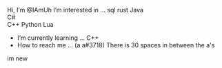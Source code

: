   Hi, I’m @IAmUh
  I’m interested in ...
    sql
    rust
    Java	
    C#	
    C++
    Python
    Lua

- I’m currently learning ... C++
- How to reach me ...  (a                              a#3718) There is 30 spaces in between the a's

<!---
IAmUh/IAmUh is a ✨ special ✨ repository because its `README.md` (this file) appears on your GitHub profile.
You can click the Preview link to take a look at your changes.
--->

im new

